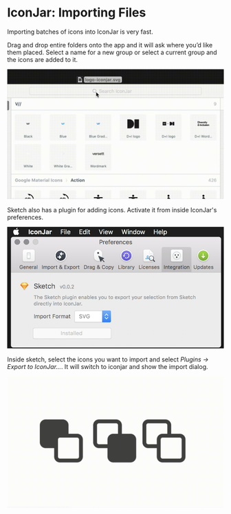 # IconJar: Importing Files

Importing batches of icons into IconJar is very fast.

Drag and drop entire folders onto the app and it will ask where you’d like them placed. Select a name for a new group or select a current group and the icons are added to it.

![Drag to IconJar](./files/drag-to-iconjar.gif)

Sketch also has a plugin for adding icons. Activate it from inside IconJar's preferences.

![IconJar Sketch plugin](./files/iconjar-sketch-plugin.png)

Inside sketch, select the icons you want to import and select _Plugins -> Export to IconJar…_. It will switch to iconjar and show the import dialog.

![Sketch to IconJar](./files/sketch-to-iconjar.gif)
